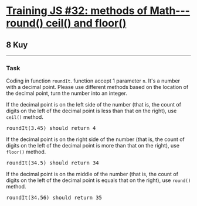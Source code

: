 <h1><a href="https://www.codewars.com/kata/5732d3c9791aafb0e4001236">Training JS #32: methods of Math---round() ceil() and floor()</a></h1>
<h2>8 Kuy</h2>
<hr>

<h3>Task</h3>
<p>Coding in function <code>roundIt</code>. function accept 1 parameter <code>n</code>. 
It's a number with a decimal point. 
Please use different methods based on the location of the decimal point, turn the number into an integer.</p>
<p>If the decimal point is on the left side of the number 
(that is, the count of digits on the left of the decimal point is less than that on the right), 
use <code>ceil()</code> method.</p>
<pre>roundIt(3.45) should return 4</pre>
<p>If the decimal point is on the right side of the number 
(that is, the count of digits on the left of the decimal point is more than that on the right), 
use <code>floor()</code> method.</p>
<pre>roundIt(34.5) should return 34</pre>
<p>If the decimal point is on the middle of the number 
(that is, the count of digits on the left of the decimal point is equals that on the right), 
use <code>round()</code> method.</p>
<pre>roundIt(34.56) should return 35</pre>


